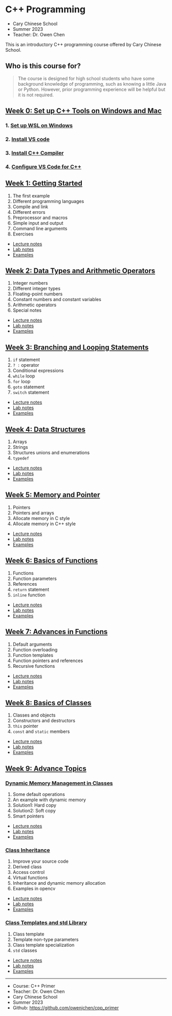 # C++ Programming
- Cary Chinese School
- Summer 2023
- Teacher: Dr. Owen Chen

This is an introductory C++ programming course offered by Cary Chinese School.

## Who is this course for?

> The course is designed for high school students who have some background knowledge of programming, such as knowing a little Java or Python.  However, prior programming experience will be helpful but it is not required.

## [Week 0: Set up C++ Tools on Windows and Mac](1._Setup.md)
### 1. [Set up WSL on Windows](1.1_install_WSL_on_Windows.md)
### 2. [Install VS code](1.2_install_VS_Code.md)
### 3. [Install C++ Compiler](1.3_install_C++_compiler.md)
### 4. [Configure VS Code for C++](1.4_configure_vs_code.md)

## [Week 1: Getting Started](week1/README.md) 

1. The first example
1. Different programming languages
1. Compile and link
1. Different errors
1. Preprocessor and macros
1. Simple input and output
1. Command line arguments
1. Exercises

* [Lecture notes](week1/Lecture01.pptx)
* [Lab notes](week1/Lab01.pptx)
* [Examples](week1/examples)

## [Week 2: Data Types and Arithmetic Operators](week2/README.md)

1. Integer numbers
1. Different integer types
1. Floating-point numbers
1. Constant numbers and constant variables
1. Arithmetic operators
1. Special notes

* [Lecture notes](week2/Lecture02.pptx)
* [Lab notes](week2/Lab02.pptx)
* [Examples](week2/examples)

## [Week 3: Branching and Looping Statements](week3/README.md)

1. `if` statement
1. `? :` operator
1. Conditional expressions
1. `while` loop
1. `for` loop
1. `goto` statement
1. `switch` statement

* [Lecture notes](week03/Lecture03.pptx)
* [Lab notes](week03/Lab03.pptx)
* [Examples](week03/examples)

## [Week 4: Data Structures](week4/README.md)

1. Arrays
1. Strings
1. Structures unions and enumerations
1. `typedef`

* [Lecture notes](week4/Lecture04.pptx)
* [Lab notes](week4/Lab04.pptx)
* [Examples](week4/examples)

## [Week 5: Memory and Pointer](week5/README.md)

1. Pointers
1. Pointers and arrays
1. Allocate memory in C style
1. Allocate memory in C++ style

* [Lecture notes](week5/Lecture05.pptx)
* [Lab notes](week5/Lab05.pptx)
* [Examples](week5/examples)

## [Week 6: Basics of Functions](week6/README.md)

1. Functions
1. Function parameters
1. References
1. `return` statement
1. `inline` function

* [Lecture notes](week6/Lecture06.pptx)
* [Lab notes](week6/Lab06.pptx)
* [Examples](week6/examples)

## [Week 7: Advances in Functions](week7/README.md)

1. Default arguments
1. Function overloading
1. Function templates
1. Function pointers and references
1. Recursive functions

* [Lecture notes](week7/Lecture07.pptx)
* [Lab notes](week7/Lab07.pptx)
* [Examples](week7/examples)

## [Week 8: Basics of Classes](week8/README.md)

1. Classes and objects
1. Constructors and destructors
1. `this` pointer
1. `const` and `static` members

* [Lecture notes](week8/Lecture09.pptx)
* [Lab notes](week8/Lab09.pptx)
* [Examples](week8/examples)

## [Week 9: Advance Topics](week9/README.md)


### [Dynamic Memory Management in Classes]()

1. Some default operations
1. An example with dynamic memory
1. Solution1: Hard copy
1. Solution2: Soft copy
1. Smart pointers

* [Lecture notes](week11/Lecture11.pptx)
* [Lab notes](week11/Lab11.pptx)
* [Examples](week11/examples)

### [Class Inheritance]()

1. Improve your source code
1. Derived class
1. Access control
1. Virtual functions
1. Inheritance and dynamic memory allocation
1. Examples in opencv

* [Lecture notes](week12/Lecture12.pptx)
* [Lab notes](week12/Lab12.pptx)
* [Examples](week12/examples)

### [Class Templates and std Library](week13/README.md)

1. Class template
1. Template non-type parameters
1. Class template specialization
1. `std` classes

* [Lecture notes](week13/Lecture13.pptx)
* [Lab notes](week13/Lab13.pptx)
* [Examples](week13/examples)



<hr>

- Course: C++ Primer 
- Teacher: Dr. Owen Chen
- Cary Chinese School
- Summer 2023
- Github: https://github.com/owenjchen/cpp_primer